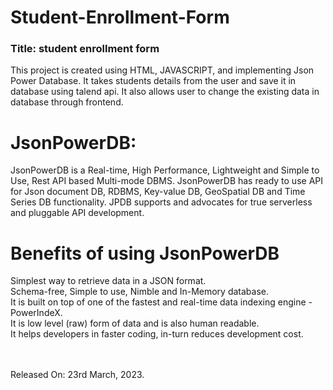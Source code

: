 # Student-Enrollment-Form
<h3>Title: student enrollment form </h3>
This project is created using HTML, JAVASCRIPT, and implementing Json Power Database.
It takes students details from the user and save it in database using talend api.
It also allows user to change the existing data in database through frontend.

# JsonPowerDB:
JsonPowerDB is a Real-time, High Performance, Lightweight and Simple to Use, Rest API based Multi-mode DBMS. JsonPowerDB has ready to use API for Json document DB, RDBMS, Key-value DB, GeoSpatial DB and Time Series DB functionality. JPDB supports and advocates for true serverless and pluggable API development.
# Benefits of using JsonPowerDB
Simplest way to retrieve data in a JSON format.<br>
Schema-free, Simple to use, Nimble and In-Memory database.<br>
It is built on top of one of the fastest and real-time data indexing engine - PowerIndeX.<br>
It is low level (raw) form of data and is also human readable.<br>
It helps developers in faster coding, in-turn reduces development cost.<br>

<br><br>
Released On: 23rd March, 2023.
